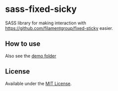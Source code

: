 sass-fixed-sicky
================

SASS library for making interaction with https://github.com/filamentgroup/fixed-sticky easier.

## How to use


Also see the [demo folder](./demo)

## License
Available under the [MIT License](LICENSE.md).

